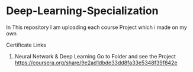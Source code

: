 # Deep-Learning-Specialization
In This repository I am uploading each course Project which i made on my own

Certificate Links
1. Neural Network & Deep Learning
  Go to Folder and see the Project
  https://coursera.org/share/9e2ad1dbde33dd8fa33e5348f39f842e

